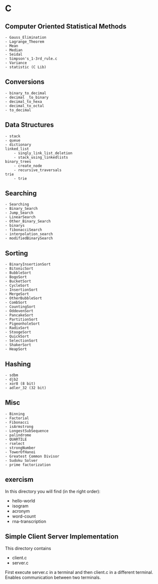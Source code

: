 # C

## Computer Oriented Statistical Methods
	- Gauss_Elimination
	- Lagrange_Theorem
	- Mean
	- Median
	- Seidal
	- Simpson's_1-3rd_rule.c
	- Variance
	- statistic (C Lib)

## Conversions
	- binary_to_decimal
	- decimal _to_binary
	- decimal_to_hexa
	- decimal_to_octal
	- to_decimal

## Data Structures
	- stack
	- queue
	- dictionary
	linked_list
		- singly_link_list_deletion
		- stack_using_linkedlists
	binary_trees
		- create_node
		- recursive_traversals
	trie
		- trie

## Searching
	- Searching
	- Binary_Search
	- Jump_Search
	- LinearSearch
	- Other_Binary_Search
	- binarys
	- fibonacciSearch
	- interpolation_search
	- modifiedBinarySearch

## Sorting
	- BinaryInsertionSort
	- BitonicSort
	- BubbleSort
	- BogoSort
	- BucketSort
	- CycleSort
	- InsertionSort
	- MergeSort
	- OtherBubbleSort
	- CombSort
	- CountingSort
	- OddevenSort
	- PancakeSort
	- PartitionSort
	- PigeonholeSort
	- RadixSort
	- StoogeSort
	- QuickSort
	- SelectionSort
	- ShakerSort
	- HeapSort
	
## Hashing
	- sdbm
	- djb2
	- xor8 (8 bit)
	- adler_32 (32 bit)


## Misc
	- Binning
	- Factorial
	- Fibonacci
	- isArmstrong
	- LongestSubSequence
	- palindrome
	- QUARTILE
	- rselect
	- strongNumber
	- TowerOfHanoi
	- Greatest Common Divisor
	- Sudoku Solver
	- prime factorization


## exercism
In this directory you will find (in the right order):
* hello-world
* isogram
* acronym
* word-count
* rna-transcription

## Simple Client Server Implementation
This directory contains
* client.c
* server.c

First execute server.c in a terminal and then client.c in a different terminal. Enables communication between two terminals.
